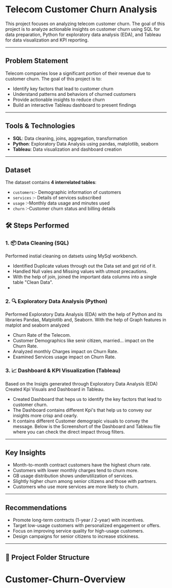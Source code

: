 #  Telecom Customer Churn Analysis

This project focuses on analyzing telecom customer churn. The goal of this project is to analyze actionable insights on customer churn using SQL for data preparation, Python for exploratory data analysis (EDA), and Tableau for data visualization and KPI reporting.

---

##  Problem Statement

Telecom companies lose a significant portion of their revenue due to customer churn. The goal of this project is to:
- Identify key factors that lead to customer churn
- Understand patterns and behaviors of churned customers
- Provide actionable insights to reduce churn
- Build an interactive Tableau dashboard to present findings

---

##  Tools & Technologies

- **SQL**: Data cleaning, joins, aggregation, transformation
- **Python**: Exploratory Data Analysis using pandas, matplotlib, seaborn
- **Tableau**: Data visualization and dashboard creation
---

##  Dataset

The dataset contains **4 interrelated tables**:

- `customers`:-  Demographic information of customers
- `services` :- Details of services subscribed
- `usage`   :-Monthly data usage and minutes used
- `churn`   :-Customer churn status and billing details 


## 🛠️ Steps Performed

### 1. 📦 Data Cleaning (SQL)
Performed instial cleaning on datsets using MySql workbench.

- Identified Duplicate values through out the Data set and got rid of it.
- Handled Null vales and Missing values with utmost precautions.
- With the help of join, joined the important data columns into a single table "Clean Data". 
-
### 2. 🔍 Exploratory Data Analysis (Python)
Performed Exploratory Data Analysis (EDA) with the help of Python and its libraries Pandas, Matplotlib and, Seaborn.
With the help of Graph features in matplot and seaborn analyzed
- Churn Rate of the Telecom.
- Customer Demographics like senir citizen, married... impact on the Churn Rate.
- Analyzed monthly Charges impact on Churn Rate.
- Examined Services usage impact on Churn Rate.
  
### 3. 📈 Dashboard & KPI Visualization (Tableau)
Based on the Insigts generated through Exploratory Data Analysis (EDA) Created Kpi Visuals and Dashboard in Tableau. 
- Created Dashboard that heps us to identify the key factors that lead to customer churn.
- The Dashboard contains different Kpi's that help us to convey our insights more crisp and cearly.
- It contains different Customer demograpic visuals to convey the message. Below is the Screenshort of the Dashboard and Tableau file where you can check the direct impact throug filters.

---

##  Key Insights

- Month-to-month contract customers have the highest churn rate.
- Customers with lower monthly charges tend to churn more.
- GB usage distribution shows underutilization of services.
- Slightly higher churn among senior citizens and those with partners.
- Customers who use more services are more likely to churn.

---

##  Recommendations

- Promote long-term contracts (1-year / 2-year) with incentives.
- Target low-usage customers with personalized engagement or offers.
- Focus on improving service quality for high-usage customers.
- Design campaigns for senior citizens to increase stickiness.

---

## 📌 Project Folder Structure

# Customer-Churn-Overview

